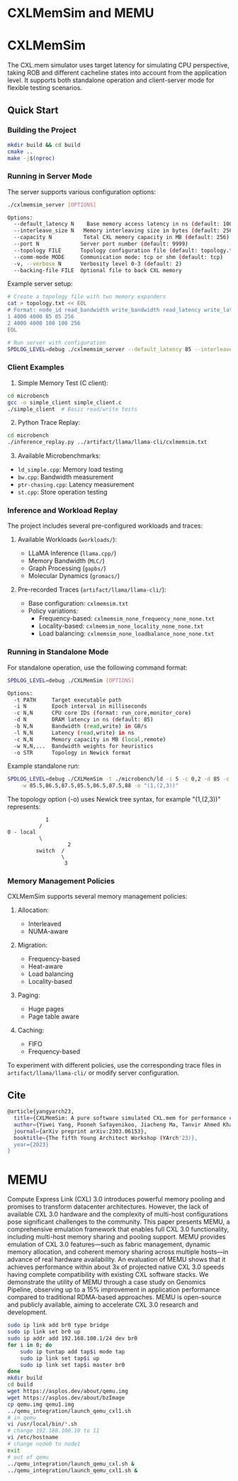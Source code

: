 # CXLMemSim and MEMU

# CXLMemSim
The CXL.mem simulator uses target latency for simulating CPU perspective, taking ROB and different cacheline states into account from the application level. It supports both standalone operation and client-server mode for flexible testing scenarios.

## Quick Start

### Building the Project
```bash
mkdir build && cd build
cmake ..
make -j$(nproc)
```

### Running in Server Mode

The server supports various configuration options:

```bash
./cxlmemsim_server [OPTIONS]

Options:
  --default_latency N    Base memory access latency in ns (default: 100)
  --interleave_size N   Memory interleaving size in bytes (default: 256)
  --capacity N          Total CXL memory capacity in MB (default: 256)
  --port N             Server port number (default: 9999)
  --topology FILE      Topology configuration file (default: topology.txt)
  --comm-mode MODE     Communication mode: tcp or shm (default: tcp)
  -v, --verbose N      Verbosity level 0-3 (default: 2)
  --backing-file FILE  Optional file to back CXL memory
```

Example server setup:
```bash
# Create a topology file with two memory expanders
cat > topology.txt << EOL
# Format: node_id read_bandwidth write_bandwidth read_latency write_latency capacity_mb
1 4000 4000 85 85 256
2 4000 4000 100 100 256
EOL

# Run server with configuration
SPDLOG_LEVEL=debug ./cxlmemsim_server --default_latency 85 --interleave_size 256 --capacity 512 --port 9999 --topology topology.txt
```

### Client Examples

1. Simple Memory Test (C client):
```bash
cd microbench
gcc -o simple_client simple_client.c
./simple_client  # Basic read/write tests
```

2. Python Trace Replay:
```bash
cd microbench
./inference_replay.py ../artifact/llama/llama-cli/cxlmemsim.txt
```

3. Available Microbenchmarks:
- `ld_simple.cpp`: Memory load testing
- `bw.cpp`: Bandwidth measurement
- `ptr-chasing.cpp`: Latency measurement
- `st.cpp`: Store operation testing

### Inference and Workload Replay

The project includes several pre-configured workloads and traces:

1. Available Workloads (`workloads/`):
   - LLaMA Inference (`llama.cpp/`)
   - Memory Bandwidth (`MLC/`)
   - Graph Processing (`gapbs/`)
   - Molecular Dynamics (`gromacs/`)

2. Pre-recorded Traces (`artifact/llama/llama-cli/`):
   - Base configuration: `cxlmemsim.txt`
   - Policy variations:
     - Frequency-based: `cxlmemsim_none_frequency_none_none.txt`
     - Locality-based: `cxlmemsim_none_locality_none_none.txt`
     - Load balancing: `cxlmemsim_none_loadbalance_none_none.txt`

### Running in Standalone Mode
For standalone operation, use the following command format:
```bash
SPDLOG_LEVEL=debug ./CXLMemSim [OPTIONS]

Options:
  -t PATH     Target executable path
  -i N        Epoch interval in milliseconds
  -c N,N      CPU core IDs (format: run_core,monitor_core)
  -d N        DRAM latency in ns (default: 85)
  -b N,N      Bandwidth (read,write) in GB/s
  -l N,N      Latency (read,write) in ns
  -c N,N      Memory capacity in MB (local,remote)
  -w N,N,...  Bandwidth weights for heuristics
  -o STR      Topology in Newick format
```

Example standalone run:
```bash
SPDLOG_LEVEL=debug ./CXLMemSim -t ./microbench/ld -i 5 -c 0,2 -d 85 -c 100,100 \
    -w 85.5,86.5,87.5,85.5,86.5,87.5,88 -o "(1,(2,3))"
```

The topology option (-o) uses Newick tree syntax, for example "(1,(2,3))" represents:
```
            1
          /
0 - local
          \
                   2
         switch  / 
                 \ 
                  3
```

### Memory Management Policies

CXLMemSim supports several memory management policies:

1. Allocation:
   - Interleaved
   - NUMA-aware

2. Migration:
   - Frequency-based
   - Heat-aware
   - Load balancing
   - Locality-based

3. Paging:
   - Huge pages
   - Page table aware

4. Caching:
   - FIFO
   - Frequency-based

To experiment with different policies, use the corresponding trace files in `artifact/llama/llama-cli/` or modify server configuration.

## Cite
```bash
@article{yangyarch23,
  title={CXLMemSim: A pure software simulated CXL.mem for performance characterization},
  author={Yiwei Yang, Pooneh Safayenikoo, Jiacheng Ma, Tanvir Ahmed Khan, Andrew Quinn},
  journal={arXiv preprint arXiv:2303.06153},
  booktitle={The fifth Young Architect Workshop (YArch'23)},
  year={2023}
}
```

# MEMU

Compute Express Link (CXL) 3.0 introduces powerful memory pooling and promises to transform datacenter architectures. However, the lack of available CXL 3.0 hardware and the complexity of multi-host configurations pose significant challenges to the community. This paper presents MEMU, a comprehensive emulation framework that enables full CXL 3.0 functionality, including multi-host memory sharing and pooling support. MEMU provides emulation of CXL 3.0 features—such as fabric management, dynamic memory allocation, and coherent memory sharing across multiple hosts—in advance of real hardware availability. An evaluation of MEMU shows that it achieves performance within about 3x of projected native CXL 3.0 speeds having complete compatibility with existing CXL software stacks. We demonstrate the utility of MEMU through a case study on Genomics Pipeline, observing up to a 15% improvement in application performance compared to traditional RDMA-based approaches. MEMU is open-source and publicly available, aiming to accelerate CXL 3.0 research and development.

```bash
sudo ip link add br0 type bridge
sudo ip link set br0 up
sudo ip addr add 192.168.100.1/24 dev br0
for i in 0; do
    sudo ip tuntap add tap$i mode tap
    sudo ip link set tap$i up
    sudo ip link set tap$i master br0
done
mkdir build
cd build
wget https://asplos.dev/about/qemu.img
wget https://asplos.dev/about/bzImage
cp qemu.img qemu1.img
../qemu_integration/launch_qemu_cxl1.sh
# in qemu
vi /usr/local/bin/*.sh
# change 192.168.100.10 to 11
vi /etc/hostname
# change node0 to node1
exit
# out of qemu
../qemu_integration/launch_qemu_cxl.sh &
../qemu_integration/launch_qemu_cxl1.sh &
```


